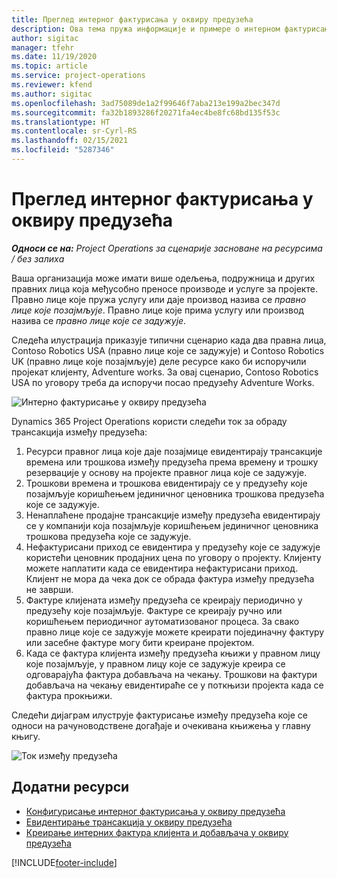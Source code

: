 ```yaml
---
title: Преглед интерног фактурисања у оквиру предузећа
description: Ова тема пружа информације и примере о интерном фактурисању између предузећа за пројекте.
author: sigitac
manager: tfehr
ms.date: 11/19/2020
ms.topic: article
ms.service: project-operations
ms.reviewer: kfend
ms.author: sigitac
ms.openlocfilehash: 3ad75089de1a2f99646f7aba213e199a2bec347d
ms.sourcegitcommit: fa32b1893286f20271fa4ec4be8fc68bd135f53c
ms.translationtype: HT
ms.contentlocale: sr-Cyrl-RS
ms.lasthandoff: 02/15/2021
ms.locfileid: "5287346"
---
```

# <a name="intercompany-invoicing-overview"></a>Преглед интерног фактурисања у оквиру предузећа

_**Односи се на:** Project Operations за сценарије засноване на ресурсима / без залиха_

Ваша организација може имати више одељења, подружница и других правних лица која међусобно преносе производе и услуге за пројекте. Правно лице које пружа услугу или даје производ назива се *правно лице које позајмљује*. Правно лице које прима услугу или производ назива се *правно лице које се задужује*.

Следећа илустрација приказује типични сценарио када два правна лица, Contoso Robotics USA (правно лице које се задужује) и Contoso Robotics UK (правно лице које позајмљује) деле ресурсе како би испоручили пројекат клијенту, Adventure works. За овај сценарио, Contoso Robotics USA по уговору треба да испоручи посао предузећу Adventure Works.

![Интерно фактурисање у оквиру предузећа](./media/IntercompanyScenario.png) 

Dynamics 365 Project Operations користи следећи ток за обраду трансакција између предузећа:

1. Ресурси правног лица које даје позајмице евидентирају трансакције времена или трошкова између предузећа према времену и трошку резервације у основу на пројекте правног лица које се задужује.
2. Трошкови времена и трошкова евидентирају се у предузећу које позајмљује коришћењем јединичног ценовника трошкова предузећа које се задужује.
3. Ненаплаћене продајне трансакције између предузећа евидентирају се у компанији која позајмљује коришћењем јединичног ценовника трошкова предузећа које се задужује.
4. Нефактурисани приход се евидентира у предузећу које се задужује користећи ценовник продајних цена по уговору о пројекту. Клијенту можете наплатити када се евидентира нефактурисани приход. Клијент не мора да чека док се обрада фактура између предузећа не заврши.
5. Фактуре клијената између предузећа се креирају периодично у предузећу које позајмљује. Фактуре се креирају ручно или коришћењем периодичног аутоматизованог процеса. За свако правно лице које се задужује можете креирати појединачну фактуру или засебне фактуре могу бити креиране пројектом.
6. Када се фактура клијента између предузећа књижи у правном лицу које позајмљује, у правном лицу које се задужује креира се одговарајућа фактура добављача на чекању. Трошкови на фактури добављача на чекању евидентираће се у поткњизи пројекта када се фактура прокњижи.

Следећи дијаграм илуструје фактурисање између предузећа које се односи на рачуноводствене догађаје и очекивана књижења у главну књигу.

![Ток између предузећа](./media/IntercompanyFlow.png)

## <a name="additional-resources"></a>Додатни ресурси

- [Конфигурисање интерног фактурисања у оквиру предузећа](configure-intercompany-invoicing.md)
- [Евидентирање трансакција у оквиру предузећа](create-intercompany-transactions.md)
- [Креирање интерних фактура клијента и добављача у оквиру предузећа](create-intercompany-customer-vendor-invoices.md)


[!INCLUDE[footer-include](../includes/footer-banner.md)]